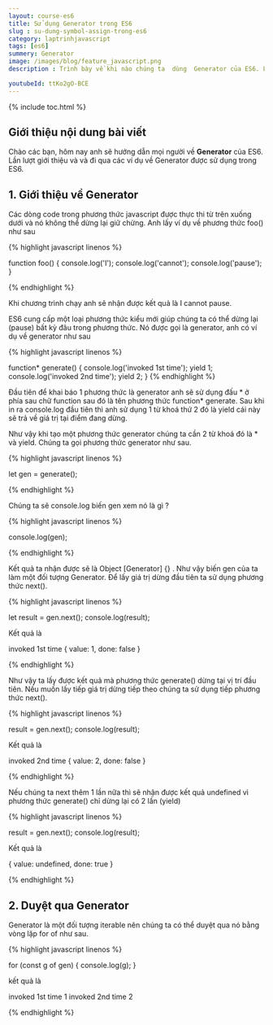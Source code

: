 ```yaml
---
layout: course-es6
title: Sử dụng Generator trong ES6 
slug : su-dung-symbol-assign-trong-es6
category: laptrinhjavascript
tags: [es6]
summery: Generator
image: /images/blog/feature_javascript.png
description : Trình bày về khi nào chúng ta  dùng  Generator của ES6. Lần lượt giới thiệu và và đi qua các ví dụ về Generator  được sử dụng trong ES6.

youtubeId: ttKo2gO-BCE
---
```


{% include toc.html %}

## **Giới thiệu nội dung bài viết**

Chào các bạn, hôm nay anh sẽ hướng dẫn mọi người về  <b>Generator</b> của ES6. Lần lượt giới thiệu và và đi qua các ví dụ về Generator được sử dụng trong ES6.

## **1. Giới thiệu về Generator**

Các dòng code trong phương thức javascript được thực thi từ trên xuống dưới và nó không thể dừng lại giữ chừng. Anh lấy ví dụ về phương thức foo() như sau

{% highlight javascript  linenos %}

function foo() {
    console.log('I');
    console.log('cannot');
    console.log('pause');
}

{% endhighlight %}

Khi chương trình chạy anh sẽ nhận được kết quả là I cannot pause.

ES6 cung cấp một loại phương thức kiểu mới giúp chúng ta có thể dừng lại (pause) bất kỳ đâu trong phương thức. Nó được gọi là generator, anh có ví dụ về generator như sau

{% highlight javascript  linenos %}

function* generate() {
    console.log('invoked 1st time');
    yield 1;
    console.log('invoked 2nd time');
    yield 2;
}
{% endhighlight %}

Đầu tiên để khai báo 1 phương thức là generator anh sẽ sử dụng đấu * ở phía sau chữ function sau đó là tên phương thức function* generate.
Sau khi in ra console.log đầu tiên thì anh sử dụng 1 từ khoá thứ 2 đó là yield cái này sẽ trả về giá trị tại điểm đang dừng.

Như vậy khi tạo một phương thức generator chúng ta cần 2 từ khoá đó là * và yield.
Chúng ta gọi phương thức generator như sau.

{% highlight javascript  linenos %}

let gen = generate();

{% endhighlight %}

Chúng ta sẽ console.log biến gen xem nó là gì ?

{% highlight javascript  linenos %}

console.log(gen);

{% endhighlight %}

Kết quả ta nhận được sẽ là Object [Generator] {} . Như vậy biến gen của ta làm một đối tượng Generator. Để lấy giá trị dừng đầu tiên ta sử dụng phương thức next().

{% highlight javascript  linenos %}

let result = gen.next();
console.log(result);

Kết quả là 

invoked 1st time
{ value: 1, done: false }

{% endhighlight %}

Như vậy ta lấy được kết quả mà phương thức generate() dừng tại vị trí đầu tiên. Nếu muốn lấy tiếp giá trị dừng tiếp theo chúng ta sử dụng tiếp phương thức next().

{% highlight javascript  linenos %}

result = gen.next();
console.log(result);

Kết quả là 

invoked 2nd time
{ value: 2, done: false }

{% endhighlight %}

Nếu chúng ta next thêm 1 lần nữa thì sẽ nhận được kết quả undefined vì phương thức generate() chỉ dừng lại có 2 lần (yield)

{% highlight javascript  linenos %}

result = gen.next();
console.log(result);

Kết quả là 

{ value: undefined, done: true }

{% endhighlight %}

## **2. Duyệt qua Generator**

Generator là một đối tượng iterable nên chúng ta có thể duyệt qua nó bằng vòng lặp for of như sau.

{% highlight javascript  linenos %}

for (const g of gen) {
    console.log(g);
}

kết quả là

invoked 1st time
1
invoked 2nd time
2

{% endhighlight %}









